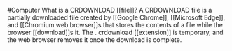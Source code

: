 #Computer 
What is a CRDOWNLOAD [[file]]? A CRDOWNLOAD file is a partially downloaded file created by [[Google Chrome]], [[Microsoft Edge]], and [[Chromium web browser]]s that stores the contents of a file while the browser [[download]]s it. The . crdownload [[extension]] is temporary, and the web browser removes it once the download is complete.